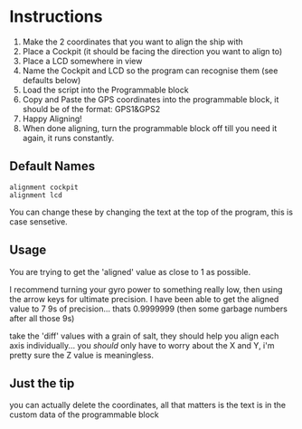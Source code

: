 # Instructions

1. Make the 2 coordinates that you want to align the ship with
2. Place a Cockpit (it should be facing the direction you want to align to)
3. Place a LCD somewhere in view
4. Name the Cockpit and LCD so the program can recognise them (see defaults below)
5. Load the script into the Programmable block
6. Copy and Paste the GPS coordinates into the programmable block, it should be of the format:
GPS1&GPS2
7. Happy Aligning!
8. When done aligning, turn the programmable block off till you need it again, it runs constantly.

## Default Names

```
alignment cockpit
alignment lcd
```
You can change these by changing the text at the top of the program, this is case sensetive.

## Usage

You are trying to get the 'aligned' value as close to 1 as possible.

I recommend turning your gyro power to something really low, then using the arrow keys for ultimate precision. I have been able to get the aligned value to 7 9s of precision... thats 0.9999999 (then some garbage numbers after all those 9s)

take the 'diff' values with a grain of salt, they should help you align each axis individually... you *should* only have to worry about the X and Y, i'm pretty sure the Z value is meaningless.


## Just the tip

you can actually delete the coordinates, all that matters is the text is in the custom data of the programmable block

